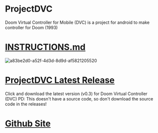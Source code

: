 # ProjectDVC
Doom Virtual Controller for Mobile (DVC) is a project for android to make controller for Doom (1993)

# <A HREF="https://github.com/bleeiter/projectdvc/blob/main/INSTRUCTIONS.md"> INSTRUCTIONS.md </A>
![a83be2d0-a52f-4d3d-8d9d-af5821205520](https://user-images.githubusercontent.com/114025392/191547937-c3979eb8-4708-45c5-976c-936fa9fcaaae.gif)

# <A HREF="https://github.com/bleeiter/projectdvc/files/9621150/Doom.Virtual.Controller.zip"> ProjectDVC Latest Release </A>
Click and download the latest version (v0.3) for Doom Virtual Controller (DVC) 
PD: This doesn't have a source code, so don't download the source code in the releases!

# <A HREF="https://bleeiter.github.io/projectdvc-site/"> Github Site </A>
